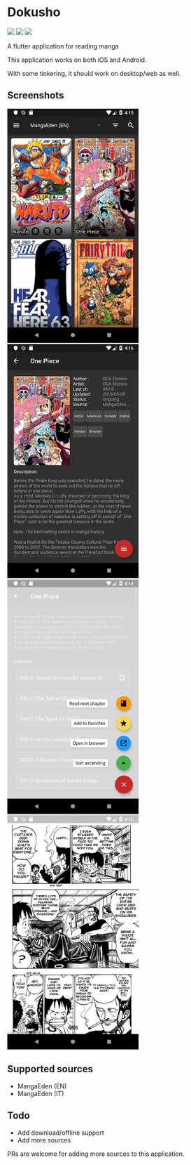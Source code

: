 # Dokusho

![](https://img.shields.io/github/license/mashape/apistatus.svg)
[![](https://img.shields.io/badge/donate-patreon-orange.svg)](https://www.patreon.com/bePatron?c=954360)
[![](https://img.shields.io/badge/donate-paypal-blue.svg)](https://paypal.me/TSedlar)

A flutter application for reading manga


This application works on both iOS and Android.

With some tinkering, it should work on desktop/web as well.


## Screenshots
<p>
  <img src="wiki/home.png" width="300" />
  <img src="wiki/manga_top.png" width="300" />
  <img src="wiki/manga_dial.png" width="300" />
  <img src="wiki/reader.png" width="300" />
</p>

## Supported sources
- MangaEden (EN)
- MangaEden (IT)

## Todo
- Add download/offline support
- Add more sources

PRs are welcome for adding more sources to this application.
